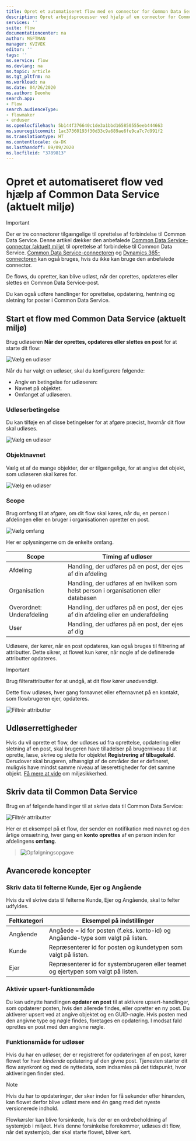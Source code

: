 ```yaml
---
title: Opret et automatiseret flow med en connector for Common Data Service (aktuelt miljø) | Microsoft Docs
description: Opret arbejdsprocesser ved hjælp af en connector for Common Data Service (aktuelt miljø) og Power Automate
services: ''
suite: flow
documentationcenter: na
author: MSFTMAN
manager: KVIVEK
editor: ''
tags: ''
ms.service: flow
ms.devlang: na
ms.topic: article
ms.tgt_pltfrm: na
ms.workload: na
ms.date: 04/26/2020
ms.author: Deonhe
search.app:
- Flow
search.audienceType:
- flowmaker
- enduser
ms.openlocfilehash: 5b144f376640c1de3a1bbd165850555eeb444663
ms.sourcegitcommit: 1ac37360193f30d33c9a689ae6fe9ca7c7d991f2
ms.translationtype: HT
ms.contentlocale: da-DK
ms.lasthandoff: 09/09/2020
ms.locfileid: "3789813"
---
```

# <a name="create-an-automated-flow-by-using-common-data-service-current-environment"></a>Opret et automatiseret flow ved hjælp af Common Data Service (aktuelt miljø)

>[!IMPORTANT]
>Der er tre connectorer tilgængelige til oprettelse af forbindelse til Common Data Service. Denne artikel dækker den anbefalede [Common Data Service-connector (aktuelt miljø)](./connection-cds.md) til oprettelse af forbindelse til Common Data Service. [Common Data Service-connectoren](./connection-cds.md) og [Dynamics 365-connectoren](https://docs.microsoft.com/connectors/dynamicscrmonline/) kan også bruges, hvis du ikke kan bruge den anbefalede connector.


De flows, du opretter, kan blive udløst, når der oprettes, opdateres eller slettes en Common Data Service-post.

Du kan også udføre handlinger for oprettelse, opdatering, hentning og sletning for poster i Common Data Service.

## <a name="initiate-a-flow-with-common-data-service-current-environment"></a>Start et flow med Common Data Service (aktuelt miljø)

Brug udløseren **Når der oprettes, opdateres eller slettes en post** for at starte dit flow:

   ![Vælg en udløser](./media/cds-connector-native/native-trigger.png)

Når du har valgt en udløser, skal du konfigurere følgende:

- Angiv en betingelse for udløseren:
- Navnet på objektet.
- Omfanget af udløseren.

### <a name="trigger-condition"></a>Udløserbetingelse

Du kan tilføje en af disse betingelser for at afgøre præcist, hvornår dit flow skal udløses.

   ![Vælg en udløser](./media/cds-connector-native/trigger-conditions.png)

### <a name="the-entity-name"></a>Objektnavnet

Vælg et af de mange objekter, der er tilgængelige, for at angive det objekt, som udløseren skal køres for.

   ![Vælg en udløser](./media/cds-connector-native/entity-names.png)

### <a name="scope"></a>Scope

Brug omfang til at afgøre, om dit flow skal køres, når du, en person i afdelingen eller en bruger i organisationen opretter en post.

![Vælg omfang](./media/cds-connector-native/scopes.png)

Her er oplysningerne om de enkelte omfang.

|Scope|Timing af udløser|
| --- | --- |
|Afdeling|Handling, der udføres på en post, der ejes af din afdeling|
|Organisation|Handling, der udføres af en hvilken som helst person i organisationen eller databasen|
|Overordnet: Underafdeling|Handling, der udføres på en post, der ejes af din afdeling eller en underafdeling|
|User|Handling, der udføres på en post, der ejes af dig|


Udløsere, der kører, når en post opdateres, kan også bruges til filtrering af attributter. Dette sikrer, at flowet kun kører, når nogle af de definerede attributter opdateres.

> [!IMPORTANT]
> Brug filterattributter for at undgå, at dit flow kører unødvendigt.

Dette flow udløses, hver gang fornavnet eller efternavnet på en kontakt, som flowbrugeren ejer, opdateres.

![Filtrér attributter](./media/cds-connector-native/filtering-attributes.png)

## <a name="trigger-privileges"></a>Udløserrettigheder

Hvis du vil oprette et flow, der udløses ud fra oprettelse, opdatering eller sletning af en post, skal brugeren have tilladelser på brugerniveau til at oprette, læse, skrive og slette for objektet **Registrering af tilbagekald**. Derudover skal brugeren, afhængigt af de områder der er defineret, muligvis have mindst samme niveau af læserettigheder for det samme objekt.  [Få mere at vide](https://docs.microsoft.com/power-platform/admin/database-security) om miljøsikkerhed.

## <a name="write-data-into-common-data-service"></a>Skriv data til Common Data Service

Brug en af følgende handlinger til at skrive data til Common Data Service:

![Filtrér attributter](./media/cds-connector-native/actions.png)

Her er et eksempel på et flow, der sender en notifikation med navnet og den årlige omsætning, hver gang en **konto** **oprettes** af en person inden for afdelingens **omfang**.

> ![Opfølgningsopgave](./media/cds-connector-native/example-flow.png)

## <a name="advanced-concepts"></a>Avancerede koncepter

### <a name="write-data-into-customer-owner-and-regarding-fields"></a>Skriv data til felterne Kunde, Ejer og Angående

Hvis du vil skrive data til felterne Kunde, Ejer og Angående, skal to felter udfyldes.

| Feltkategori | Eksempel på indstillinger |
| --- | --- |
| Angående | Angåede = id for posten (f.eks. konto-id) og Angående-type som valgt på listen. |
| Kunde | Repræsenterer id for posten og kundetypen som valgt på listen. |
| Ejer | Repræsenterer id for systembrugeren eller teamet og ejertypen som valgt på listen. |

### <a name="enable-upsert-behavior"></a>Aktivér upsert-funktionsmåde

Du kan udnytte handlingen **opdater en post** til at aktivere upsert-handlinger, som opdaterer posten, hvis den allerede findes, eller opretter en ny post. Du aktiverer upsert ved at angive objektet og en GUID-nøgle. Hvis posten med den angivne type og nøgle findes, foretages en opdatering. I modsat fald oprettes en post med den angivne nøgle.

### <a name="trigger-behavior"></a>Funktionsmåde for udløser

Hvis du har en udløser, der er registreret for opdateringen af en post, kører flowet for hver *bindende* opdatering af den givne post. Tjenesten starter dit flow asynkront og med de nyttedata, som indsamles på det tidspunkt, hvor aktiveringen finder sted.

> [!NOTE]
> Hvis du har to opdateringer, der sker inden for få sekunder efter hinanden, kan flowet derfor blive udløst mere end én gang med det nyeste versionerede indhold.

Flowkørsler kan blive forsinkede, hvis der er en ordrebeholdning af systemjob i miljøet. Hvis denne forsinkelse forekommer, udløses dit flow, når det systemjob, der skal starte flowet, bliver kørt.



